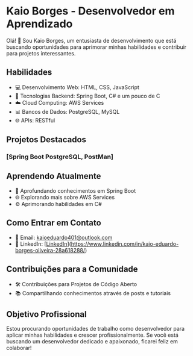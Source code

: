 # Kaio Borges - Desenvolvedor em Aprendizado

Olá! 👋 Sou Kaio Borges, um entusiasta de desenvolvimento que está buscando oportunidades para aprimorar minhas habilidades e contribuir para projetos interessantes.

## Habilidades

- 💻 Desenvolvimento Web: HTML, CSS, JavaScript
- 🚀 Tecnologias Backend: Spring Boot, C# e um pouco de C
- ☁️ Cloud Computing: AWS Services
- 📊 Bancos de Dados: PostgreSQL, MySQL
- 🌐 APIs: RESTful

## Projetos Destacados

### [Spring Boot PostgreSQL, PostMan]


## Aprendendo Atualmente

- 🌱 Aprofundando conhecimentos em Spring Boot
- 🌐 Explorando mais sobre AWS Services
- ⚙️ Aprimorando habilidades em C#

## Como Entrar em Contato

- 📧 Email: kaioeduardo401@outlook.com
- 💼 LinkedIn: [[LinkedIn](https://www.linkedin.com/in/kaioborges/)](https://www.linkedin.com/in/kaio-eduardo-borges-oliveira-28a618288/)


## Contribuições para a Comunidade

- 🛠️ Contribuições para Projetos de Código Aberto
- 📚 Compartilhando conhecimentos através de posts e tutoriais

## Objetivo Profissional

Estou procurando oportunidades de trabalho como desenvolvedor para aplicar minhas habilidades e crescer profissionalmente. Se você está buscando um desenvolvedor dedicado e apaixonado, ficarei feliz em colaborar!
